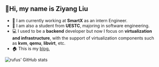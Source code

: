 ## 👋Hi, my name is Ziyang Liu

- 💼 I am currently working at **SmartX** as an intern Engineer.
- 🏫 I am also a student from **UESTC**, majoring in software engineering.
- 💻 I used to be a **backend** developer but now I focus on **virtualization and infrastructure**,  with the support of virtualization components such as **kvm**, **qemu**, **libvirt**, etc.
- 🏠 This is my [blog.](https://t6t.xyz)

![rufus' GitHub stats](https://github-readme-stats.vercel.app/api?username=comethx&border_color=2e4058)
